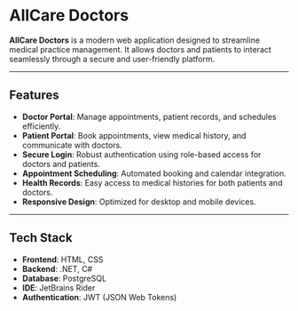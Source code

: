 # AllCare Doctors

**AllCare Doctors** is a modern web application designed to streamline medical practice management. It allows doctors and patients to interact seamlessly through a secure and user-friendly platform.

---

## Features

- **Doctor Portal**: Manage appointments, patient records, and schedules efficiently.
- **Patient Portal**: Book appointments, view medical history, and communicate with doctors.
- **Secure Login**: Robust authentication using role-based access for doctors and patients.
- **Appointment Scheduling**: Automated booking and calendar integration.
- **Health Records**: Easy access to medical histories for both patients and doctors.
- **Responsive Design**: Optimized for desktop and mobile devices.

---

## Tech Stack

- **Frontend**: HTML, CSS
- **Backend**: .NET, C#
- **Database**: PostgreSQL
- **IDE**: JetBrains Rider
- **Authentication**: JWT (JSON Web Tokens)

